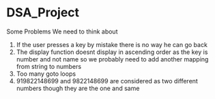 # DSA_Project

Some Problems We need to think about 
1) If the user presses a key by mistake there is no way he can go back 
2) The display function doesnt display in ascending order as the key is number and not name so we probably need to add another mapping from string to numbers 
3) Too many goto loops 
4) 919822148699 and 9822148699 are considered as two different numbers though they are the one and same
